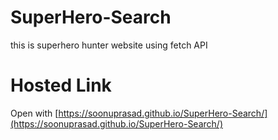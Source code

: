 # SuperHero-Search
this is superhero hunter website using fetch API

# Hosted Link
Open with [https://soonuprasad.github.io/SuperHero-Search/](https://soonuprasad.github.io/SuperHero-Search/)
